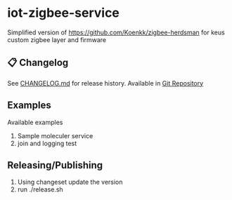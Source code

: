 # iot-zigbee-service

Simplified version of https://github.com/Koenkk/zigbee-herdsman for keus custom zigbee layer and firmware

## 📋 Changelog

See [CHANGELOG.md](./CHANGELOG.md) for release history. Available in [Git Repository](https://github.com/keus-automation/keus-iot-zigbee-service)


## Examples

Available examples
1. Sample moleculer service
2. join and logging test


## Releasing/Publishing

1. Using changeset update the version
2. run ./release.sh
